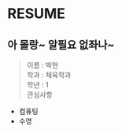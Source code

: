 RESUME
=======
아 몰랑~ 알필요 없좌나~  
------------------------
> 이름 : 박현  
> 학과 : 체육학과  
> 학년 : 1    
> 관심사항  
 * 컴퓨팅  
 * 수영  
